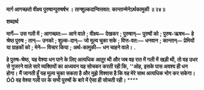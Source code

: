 **मार्ग आगच्छतो वीक्ष्य पुरुषान्पुरुषर्षभ ।** **तान्शुल्कदान्वित्तवत: कान्तान्मेनेऽर्थकामुकी ॥ २४॥** 

**शब्दार्थ** 

**मार्गे—** **उस गली में** **; आगच्छत:—** **आने वाले** **; वीक्ष्य—** **देखकर** **; पुरुषान्—** **पुरुषों को** **; पुरुष-ऋषभ—** **हे श्रेष्ठ पुरुष** **; तान्—** **उनको** **; शुल्क-दान्—** **जो मूल्य चुका सके** **; वित्त-वत:—** **धनवान** **; कान्तान्—** **प्रेमियों या ग्राहकों को** **; मेने—** **विचार किया** **;** **अर्थ-कामुकी—** **धन चाहने वाले।** **.** 

**हे पुरुष-श्रेष्ठ, यह वेश्या धन पाने के  लिए अत्यधिक आतुर थी और जब वह रात में गली में** **खड़ी थी, तो वह उधर से गुजरने वाले सारे व्यक्तियों का अध्ययन यह सोचकर करती रही कि,** **''ओह, इसके पास अवश्य ही धन होगा। मैं जानती हूँ यह मूल्य चुका सकता है और मुझे** **विश्वास है कि वह मेरे साथ अत्यधिक भोग कर सकेगा।ÓÓ वह वेश्या गली पर के सभी पुरुषों के** **बारे में ऐसा ही सोचती रही।** **** 